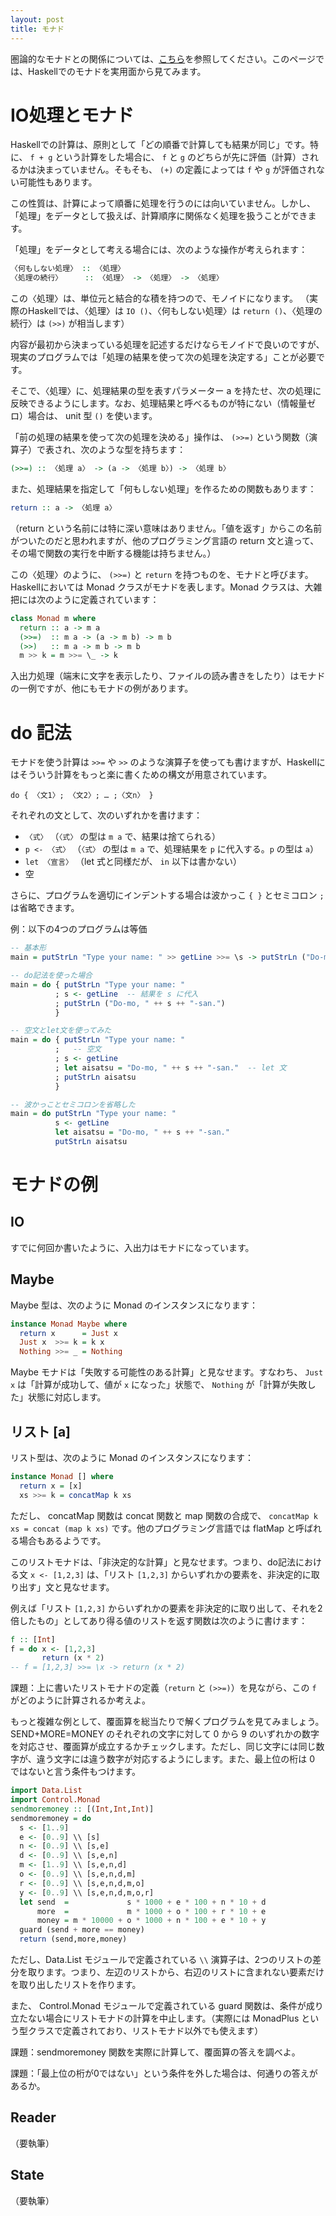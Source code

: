 ```yaml
---
layout: post
title: モナド
---
```


圏論的なモナドとの関係については、[こちら](category.html)を参照してください。このページでは、Haskellでのモナドを実用面から見てみます。

# IO処理とモナド

Haskellでの計算は、原則として「どの順番で計算しても結果が同じ」です。特に、 `f + g` という計算をした場合に、 `f` と `g` のどちらが先に評価（計算）されるかは決まっていません。そもそも、 `(+)` の定義によっては `f` や `g` が評価されない可能性もあります。

この性質は、計算によって順番に処理を行うのには向いていません。しかし、「処理」をデータとして扱えば、計算順序に関係なく処理を扱うことができます。

「処理」をデータとして考える場合には、次のような操作が考えられます：

```haskell
〈何もしない処理〉 :: 〈処理〉
〈処理の続行〉     :: 〈処理〉 -> 〈処理〉 -> 〈処理〉
```

この〈処理〉は、単位元と結合的な積を持つので、モノイドになります。
（実際のHaskellでは、〈処理〉は `IO ()`、〈何もしない処理〉は `return ()`、〈処理の続行〉は `(>>)` が相当します）

内容が最初から決まっている処理を記述するだけならモノイドで良いのですが、現実のプログラムでは「処理の結果を使って次の処理を決定する」ことが必要です。

そこで、〈処理〉に、処理結果の型を表すパラメーター a を持たせ、次の処理に反映できるようにします。なお、処理結果と呼べるものが特にない（情報量ゼロ）場合は、 unit 型 `()` を使います。

「前の処理の結果を使って次の処理を決める」操作は、 `(>>=)` という関数（演算子）で表され、次のような型を持ちます：

```haskell
(>>=) :: 〈処理 a〉 -> (a -> 〈処理 b〉) -> 〈処理 b〉
```

また、処理結果を指定して「何もしない処理」を作るための関数もあります：

```haskell
return :: a -> 〈処理 a〉
```

（return という名前には特に深い意味はありません。「値を返す」からこの名前がついたのだと思われますが、他のプログラミング言語の return 文と違って、その場で関数の実行を中断する機能は持ちません。）

この〈処理〉のように、 `(>>=)` と `return` を持つものを、モナドと呼びます。Haskellにおいては Monad クラスがモナドを表します。Monad クラスは、大雑把には次のように定義されています：

```haskell
class Monad m where
  return :: a -> m a
  (>>=)  :: m a -> (a -> m b) -> m b
  (>>)   :: m a -> m b -> m b
  m >> k = m >>= \_ -> k
```

入出力処理（端末に文字を表示したり、ファイルの読み書きをしたり）はモナドの一例ですが、他にもモナドの例があります。

# do 記法

モナドを使う計算は `>>=` や `>>` のような演算子を使っても書けますが、Haskellにはそういう計算をもっと楽に書くための構文が用意されています。

```
do { 〈文1〉; 〈文2〉; … ;〈文n〉 }
```

それぞれの文として、次のいずれかを書けます：

- `〈式〉` （`〈式〉` の型は `m a` で、結果は捨てられる）
- `p <- 〈式〉` （`〈式〉` の型は `m a` で、処理結果を `p` に代入する。`p` の型は `a`）
- `let 〈宣言〉` （let 式と同様だが、 `in` 以下は書かない）
- 空

さらに、プログラムを適切にインデントする場合は波かっこ `{ }` とセミコロン `;` は省略できます。

例：以下の4つのプログラムは等価

```haskell
-- 基本形
main = putStrLn "Type your name: " >> getLine >>= \s -> putStrLn ("Do-mo, " ++ s ++ "-san.")
```

```haskell
-- do記法を使った場合
main = do { putStrLn "Type your name: "
          ; s <- getLine  -- 結果を s に代入
          ; putStrLn ("Do-mo, " ++ s ++ "-san.")
          }
```

```haskell
-- 空文とlet文を使ってみた
main = do { putStrLn "Type your name: "
          ;   -- 空文
          ; s <- getLine
          ; let aisatsu = "Do-mo, " ++ s ++ "-san."  -- let 文
          ; putStrLn aisatsu
          }
```

```haskell
-- 波かっことセミコロンを省略した
main = do putStrLn "Type your name: "
          s <- getLine
          let aisatsu = "Do-mo, " ++ s ++ "-san."
          putStrLn aisatsu
```

# モナドの例

## IO

すでに何回か書いたように、入出力はモナドになっています。

## Maybe

Maybe 型は、次のように Monad のインスタンスになります：

```haskell
instance Monad Maybe where
  return x      = Just x
  Just x  >>= k = k x
  Nothing >>= _ = Nothing
```

Maybe モナドは「失敗する可能性のある計算」と見なせます。すなわち、 `Just x` は「計算が成功して、値が `x` になった」状態で、 `Nothing` が「計算が失敗した」状態に対応します。

## リスト [a]

リスト型は、次のように Monad のインスタンスになります：

```haskell
instance Monad [] where
  return x = [x]
  xs >>= k = concatMap k xs
```

ただし、 concatMap 関数は concat 関数と map 関数の合成で、 `concatMap k xs = concat (map k xs)` です。他のプログラミング言語では flatMap と呼ばれる場合もあるようです。

このリストモナドは、「非決定的な計算」と見なせます。つまり、do記法における文 `x <- [1,2,3]` は、「リスト `[1,2,3]` からいずれかの要素を、非決定的に取り出す」文と見なせます。

例えば「リスト `[1,2,3]` からいずれかの要素を非決定的に取り出して、それを2倍したもの」としてあり得る値のリストを返す関数は次のように書けます：

```haskell
f :: [Int]
f = do x <- [1,2,3]
       return (x * 2)
-- f = [1,2,3] >>= \x -> return (x * 2)
```

課題：上に書いたリストモナドの定義（`return` と `(>>=)`）を見ながら、この `f` がどのように計算されるか考えよ。

もっと複雑な例として、覆面算を総当たりで解くプログラムを見てみましょう。SEND+MORE=MONEY のそれぞれの文字に対して 0 から 9 のいずれかの数字を対応させ、覆面算が成立するかチェックします。ただし、同じ文字には同じ数字が、違う文字には違う数字が対応するようにします。また、最上位の桁は 0 ではないと言う条件もつけます。

```haskell
import Data.List
import Control.Monad
sendmoremoney :: [(Int,Int,Int)]
sendmoremoney = do
  s <- [1..9]
  e <- [0..9] \\ [s]
  n <- [0..9] \\ [s,e]
  d <- [0..9] \\ [s,e,n]
  m <- [1..9] \\ [s,e,n,d]
  o <- [0..9] \\ [s,e,n,d,m]
  r <- [0..9] \\ [s,e,n,d,m,o]
  y <- [0..9] \\ [s,e,n,d,m,o,r]
  let send  =             s * 1000 + e * 100 + n * 10 + d
      more  =             m * 1000 + o * 100 + r * 10 + e
      money = m * 10000 + o * 1000 + n * 100 + e * 10 + y
  guard (send + more == money)
  return (send,more,money)
```

ただし、Data.List モジュールで定義されている `\\` 演算子は、2つのリストの差分を取ります。つまり、左辺のリストから、右辺のリストに含まれない要素だけを取り出したリストを作ります。

また、 Control.Monad モジュールで定義されている guard 関数は、条件が成り立たない場合にリストモナドの計算を中止します。（実際には MonadPlus という型クラスで定義されており、リストモナド以外でも使えます）

課題：sendmoremoney 関数を実際に計算して、覆面算の答えを調べよ。

課題：「最上位の桁が0ではない」という条件を外した場合は、何通りの答えがあるか。

## Reader

（要執筆）

## State

（要執筆）
